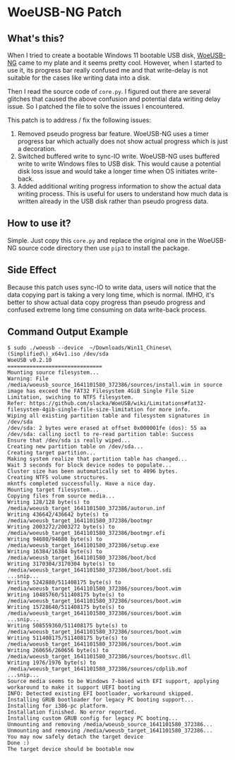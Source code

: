 # WoeUSB-NG Patch

## What's this?

When I tried to create a bootable Windows 11 bootable USB disk, [WoeUSB-NG](https://github.com/WoeUSB/WoeUSB-ng) came to my plate and it seems pretty cool. However, when I started to use it, its progress bar really confused me and that write-delay is not suitable for the cases like writing data into a disk.

Then I read the source code of `core.py`. I figured out there are several glitches that caused the above confusion and potential data writing delay issue. So I patched the file to solve the issues I encountered.

This patch is to address / fix the following issues:

1. Removed pseudo progress bar feature. WoeUSB-NG uses a timer progress bar which actually does not show actual progress which is just a decoration.
2. Switched buffered write to sync-IO write. WoeUSB-NG uses buffered write to write Windows files to USB disk. This would cause a potential disk loss issue and would take a longer time when OS initiates write-back.
3. Added additional writing progress information to show the actual data writing process. This is useful for users to understand how much data is written already in the USB disk rather than pseudo progress data.

## How to use it?

Simple. Just copy this `core.py` and replace the original one in the WoeUSB-NG source code directory then use `pip3` to install the package.

## Side Effect

Because this patch uses sync-IO to write data, users will notice that the data copying part is taking a very long time, which is normal. IMHO, it's better to show actual data copy progress than pseudo progress and confused extreme long time consuming on data write-back process.

## Command Output Example

```
$ sudo ./woeusb --device  ~/Downloads/Win11_Chinese\(Simplified\)_x64v1.iso /dev/sda
WoeUSB v0.2.10
==============================
Mounting source filesystem...
Warning: File /media/woeusb_source_1641101580_372386/sources/install.wim in source image has exceed the FAT32 Filesystem 4GiB Single File Size Limitation, swiching to NTFS filesystem.
Refer: https://github.com/slacka/WoeUSB/wiki/Limitations#fat32-filesystem-4gib-single-file-size-limitation for more info.
Wiping all existing partition table and filesystem signatures in /dev/sda
/dev/sda: 2 bytes were erased at offset 0x000001fe (dos): 55 aa
/dev/sda: calling ioctl to re-read partition table: Success
Ensure that /dev/sda is really wiped...
Creating new partition table on /dev/sda...
Creating target partition...
Making system realize that partition table has changed...
Wait 3 seconds for block device nodes to populate...
Cluster size has been automatically set to 4096 bytes.
Creating NTFS volume structures.
mkntfs completed successfully. Have a nice day.
Mounting target filesystem...
Copying files from source media...
Writing 128/128 byte(s) to /media/woeusb_target_1641101580_372386/autorun.inf
Writing 436642/436642 byte(s) to /media/woeusb_target_1641101580_372386/bootmgr
Writing 2003272/2003272 byte(s) to /media/woeusb_target_1641101580_372386/bootmgr.efi
Writing 94680/94680 byte(s) to /media/woeusb_target_1641101580_372386/setup.exe
Writing 16384/16384 byte(s) to /media/woeusb_target_1641101580_372386/boot/bcd
Writing 3170304/3170304 byte(s) to /media/woeusb_target_1641101580_372386/boot/boot.sdi
...snip...
Writing 5242880/511408175 byte(s) to /media/woeusb_target_1641101580_372386/sources/boot.wim
Writing 10485760/511408175 byte(s) to /media/woeusb_target_1641101580_372386/sources/boot.wim
Writing 15728640/511408175 byte(s) to /media/woeusb_target_1641101580_372386/sources/boot.wim
...snip...
Writing 508559360/511408175 byte(s) to /media/woeusb_target_1641101580_372386/sources/boot.wim
Writing 511408175/511408175 byte(s) to /media/woeusb_target_1641101580_372386/sources/boot.wim
Writing 260656/260656 byte(s) to /media/woeusb_target_1641101580_372386/sources/bootsvc.dll
Writing 1976/1976 byte(s) to /media/woeusb_target_1641101580_372386/sources/cdplib.mof
...snip...
Source media seems to be Windows 7-based with EFI support, applying workaround to make it support UEFI booting
INFO: Detected existing EFI bootloader, workaround skipped.
Installing GRUB bootloader for legacy PC booting support...
Installing for i386-pc platform.
Installation finished. No error reported.
Installing custom GRUB config for legacy PC booting...
Unmounting and removing /media/woeusb_source_1641101580_372386...
Unmounting and removing /media/woeusb_target_1641101580_372386...
You may now safely detach the target device
Done :)
The target device should be bootable now
```
